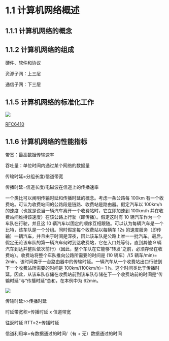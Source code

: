 # 1.1 计算机网络概述

## 1.1.1 计算机网络的概念

## 1.1.2 计算机网络的组成

硬件、软件和协议

资源子网：上三层

通信子网：下三层

## 1.1.5 计算机网络的标准化工作

![](https://csnotes.oss-cn-beijing.aliyuncs.com/photos/RFC.png)

[RFC6410](https://www.rfc-editor.org/info/rfc6410)

## 1.1.6 计算机网络的性能指标

带宽：最高数据传输速率

吞吐量：单位时间内通过某个网络的数据量

传输时延=分组长度/信道带宽

传播时延=信道长度/电磁波在信道上的传播速率

一个类比可以阐明传输时延和传播时延的概念。考虑一条公路每 100km 有一个收费站。可认为收费站间的公路段是链路、收费站是路由器。假定汽车以 100km/h 的速度（也就是说当一辆汽车离开一个收费站时，它立即加速到 100km/h 并在收费站间维持该速度）在该公路上行驶（即传播）。假定这时有 10 辆汽车作为一个车队在行驶，并且这 10 辆汽车以固定的顺序互相跟随。可以认为每辆汽车是一个比特，该车队是一个分组。同时假定每个收费站以每辆车 12s 的速度服务（即传输）一辆汽车，并且由于时间是深夜，因此该车队是公路上唯一一批汽车。最后，假定无论该车队的第一辆汽车何时到达收费站，它在入口处等待，直到其他 9 辆汽车到达并整队依次前行）（因此，整个车队在它能够“转发”之前，必须存储在收费站）。收费站将整个车队推向公路所需要的时间是 (10 辆车）/(5 辆车/min)= 2min。该时间类于一台路由器中的传输时延。一辆汽车从一个收费站出口行驶到下一个收费站所需要的时间是 100km/(100km/h)= 1 h。这个时间类比于传播时延。因此，从该车队存储在收费站前到该车队存储在下一个收费站前的时间是“传输时延”与“传播时延“总和，在本例中为 62min。

![](https://csnotes.oss-cn-beijing.aliyuncs.com/photos/%E4%BC%A0%E8%BE%93%E6%97%B6%E5%BB%B6.drawio.png)

传输时延>>传播时延

时延带宽积=传播时延 x 信道带宽

往返时延 RTT=2*传播时延

信道利用率=有数据通过的时间/（有 + 无）数据通过的时间

